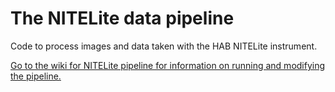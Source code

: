 # The NITELite data pipeline
Code to process images and data taken with the HAB NITELite instrument.

[Go to the wiki for NITELite pipeline for information on running and modifying the pipeline.](https://github.com/AdlerFarHorizons/NITELite-pipeline/wiki)
